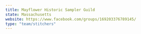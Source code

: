 ```yaml
---
title: Mayflower Historic Sampler Guild
state: Massachusetts
website: https://www.facebook.com/groups/169203376789145/
type: "team/stitchers"
---
```

